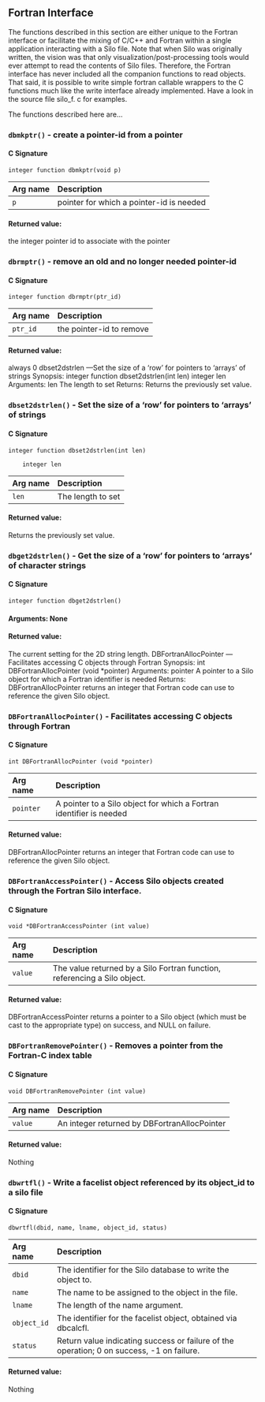 ## Fortran Interface

The functions described in this section are either unique to the Fortran interface or facilitate the mixing of C/C++ and Fortran within a single application interacting with a Silo file. 
Note that when Silo was originally written, the vision was that only visualization/post-processing tools would ever attempt to read the contents of Silo files. 
Therefore, the Fortran interface has never included all the companion functions to read objects. 
That said, it is possible to write simple fortran callable wrappers to the C functions much like the write interface already implemented. 
Have a look in the source file silo_f.
c for examples. 


The functions described here are...


### `dbmkptr()` - create a pointer-id from a pointer

#### C Signature
```
integer function dbmkptr(void p)
```

Arg name | Description
:--|:---
`p` | pointer for which a pointer-id is needed

#### Returned value:
the integer pointer id to associate with the pointer
### `dbrmptr()` - remove an old and no longer needed pointer-id

#### C Signature
```
integer function dbrmptr(ptr_id)
```

Arg name | Description
:--|:---
`ptr_id` | the pointer-id to remove

#### Returned value:
always 0
dbset2dstrlen
—Set the size of a ‘row’ for pointers to ‘arrays’ of strings
Synopsis:
integer function dbset2dstrlen(int len)
integer len
Arguments:
len
The length to set
Returns:
Returns the previously set value.
### `dbset2dstrlen()` - Set the size of a ‘row’ for pointers to ‘arrays’ of strings

#### C Signature
```
integer function dbset2dstrlen(int len)
    
    integer len
```

Arg name | Description
:--|:---
`len` | The length to set

#### Returned value:
Returns the previously set value.
### `dbget2dstrlen()` - Get the size of a ‘row’ for pointers to ‘arrays’ of character strings

#### C Signature
```
integer function dbget2dstrlen()
```

#### Arguments: None
#### Returned value:
The current setting for the 2D string length.
DBFortranAllocPointer
—Facilitates accessing C objects through Fortran
Synopsis:
int DBFortranAllocPointer (void *pointer)
Arguments:
pointer
A pointer to a Silo object for which a Fortran identifier is needed
Returns:
DBFortranAllocPointer returns an integer that Fortran code can use to reference the given Silo object.
### `DBFortranAllocPointer()` - Facilitates accessing C objects through Fortran

#### C Signature
```
int DBFortranAllocPointer (void *pointer)
```

Arg name | Description
:--|:---
`pointer` | A pointer to a Silo object for which a Fortran identifier is needed

#### Returned value:
DBFortranAllocPointer returns an integer that Fortran code can use to reference the given Silo object.
### `DBFortranAccessPointer()` - Access Silo objects created through the Fortran Silo interface.

#### C Signature
```
void *DBFortranAccessPointer (int value)
```

Arg name | Description
:--|:---
`value` | The value returned by a Silo Fortran function, referencing a Silo object.

#### Returned value:
DBFortranAccessPointer returns a pointer to a Silo object (which must be cast to the appropriate type) on success, and NULL on failure.
### `DBFortranRemovePointer()` - Removes a pointer from the Fortran-C index table

#### C Signature
```
void DBFortranRemovePointer (int value)
```

Arg name | Description
:--|:---
`value` | An integer returned by DBFortranAllocPointer

#### Returned value:
Nothing
### `dbwrtfl()` - Write a facelist object referenced by its object_id to a silo file

#### C Signature
```
dbwrtfl(dbid, name, lname, object_id, status)
```

Arg name | Description
:--|:---
`dbid` | The identifier for the Silo database to write the object to.
`name` | The name to be assigned to the object in the file.
`lname` | The length of the name argument.
`object_id` | The identifier for the facelist object, obtained via dbcalcfl.
`status` | Return value indicating success or failure of the operation; 0 on success, -1 on failure.

#### Returned value:
Nothing
